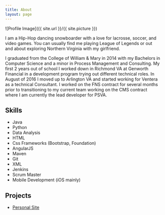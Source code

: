 ```yaml
---
title: About
layout: page
---
```

![Profile Image]({{ site.url }}/{{ site.picture }})

<p>I am a Hip-Hop dancing snowboarder with a love for
lacrosse, soccer, and video games. You can usually
find me playing League of Legends or out and about
exploring Northern Virginia with my girlfriend.</p>

<p>I graduated from the College of William & Mary in 2014 with my Bachelors in Computer Science 
and a minor in Process Management and Consulting. My first 2 years out of school I worked 
down in Richmond VA at Genworth Financial in a development program trying out different technical roles.
In August of 2016 I moved up to Arlington VA and started working for Ventera as a technical Consultant.
I worked on the FNS contract for several months prior to transitioning to my current team working on the
CMS contract where I am currently the lead developer for PSVA.</p>

<h2>Skills</h2>

<ul class="skill-list">
	<li>Java</li>
	<li>Python</li>
	<li>Data Analysis</li>
	<li>HTML</li>
	<li>Css Frameworks (Bootstrap, Foundation)</li>
	<li>AngularJS</li>
	<li>Maven</li>
	<li>Git</li>
	<li>XML</li>
	<li>Jenkins</li>
	<li>Scrum Master</li>
	<li>Mobile Development (iOS mainly)</li>
</ul>

<h2>Projects</h2>

<ul>
	<li><a href="http://www.victorfarrell.com/">Personal Site</a></li>
</ul>
